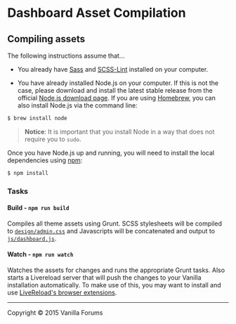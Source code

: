 # Dashboard Asset Compilation

## Compiling assets

The following instructions assume that... 

* You already have [Sass](http://sass-lang.com/install) and [SCSS-Lint](https://github.com/brigade/scss-lint) installed on your computer. 

* You have already installed Node.js on your computer. If this is not the case, please download and install the latest stable release from the official [Node.js download page](http://nodejs.org/download/). If you are using [Homebrew](http://brew.sh/), you can also install Node.js via the command line:
```sh
$ brew install node
```
> __Notice__: It is important that you install Node in a way that does not require you to `sudo`.

Once you have Node.js up and running, you will need to install the local dependencies using [npm](http://npmjs.org):

```sh
$ npm install
```

### Tasks

#### Build - `npm run build`
Compiles all theme assets using Grunt. SCSS stylesheets will be compiled to [`design/admin.css`](design/admin.css) and Javascripts will be concatenated and output to [`js/dashboard.js`](js/dashboard.js).

#### Watch - `npm run watch`
Watches the assets for changes and runs the appropriate Grunt tasks. Also starts a Livereload server that will push the changes to your Vanilla installation automatically. To make use of this, you may want to install and use [LiveReload's browser extensions](http://livereload.com/extensions/).

---
Copyright &copy; 2015 Vanilla Forums
